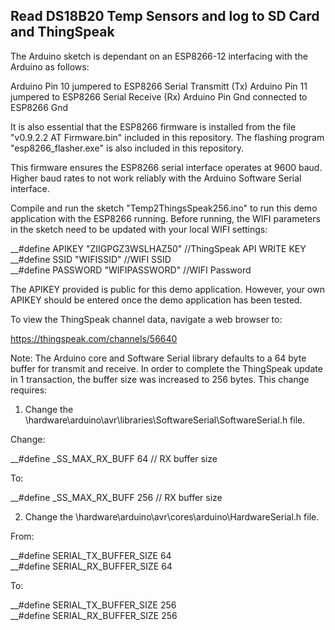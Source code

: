 
<h2><strong>Read DS18B20 Temp Sensors and log to SD Card and ThingSpeak</strong></h2>

The Arduino sketch is dependant on an ESP8266-12 interfacing with
the Arduino as follows:

Arduino Pin 10 jumpered to ESP8266 Serial Transmitt (Tx)
Arduino Pin 11 jumpered to ESP8266 Serial Receive (Rx)
Arduino Pin Gnd connected to ESP8266 Gnd

It is also essential that the ESP8266 firmware is installed from the 
file "v0.9.2.2 AT Firmware.bin" included in this repository. The flashing 
program "esp8266_flasher.exe" is also included in this repository.

This firmware ensures the ESP8266 serial interface operates at 9600 baud. 
Higher baud rates to not work reliably with the Arduino Software Serial 
interface.

Compile and run the sketch "Temp2ThingsSpeak256.ino" to run this demo application
with the ESP8266 running. Before running, the WIFI parameters in the sketch need
to be updated with your local WIFI settings:

__#define APIKEY    "ZIIGPGZ3WSLHAZ50"    //ThingSpeak API WRITE KEY<br>
__#define SSID      "WIFISSID"            //WIFI SSID<br>
__#define PASSWORD  "WIFIPASSWORD"        //WIFI Password

The APIKEY provided is public for this demo application. However, your
own APIKEY should be entered once the demo application has been tested.

To view the ThingSpeak channel data, navigate a web browser to:

https://thingspeak.com/channels/56640

Note: The Arduino core and Software Serial library defaults to a 64 byte buffer 
for transmit and receive. In order to complete the ThingSpeak update in 1 
transaction, the buffer size was increased to 256 bytes. This change requires:

1. Change the <arduino base folder>\hardware\arduino\avr\libraries\SoftwareSerial\SoftwareSerial.h file.

Change:

__#define _SS_MAX_RX_BUFF 64 // RX buffer size

To:

__#define _SS_MAX_RX_BUFF 256 // RX buffer size

2. Change the <arduino base folder>\hardware\arduino\avr\cores\arduino\HardwareSerial.h file.

From:

__#define SERIAL_TX_BUFFER_SIZE 64<br>
__#define SERIAL_RX_BUFFER_SIZE 64

To:

__#define SERIAL_TX_BUFFER_SIZE 256<br>
__#define SERIAL_RX_BUFFER_SIZE 256
